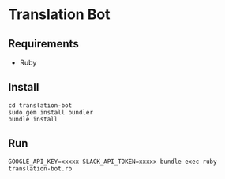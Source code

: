 # Translation Bot

## Requirements

- Ruby

## Install

    cd translation-bot
    sudo gem install bundler
    bundle install

## Run

    GOOGLE_API_KEY=xxxxx SLACK_API_TOKEN=xxxxx bundle exec ruby translation-bot.rb


